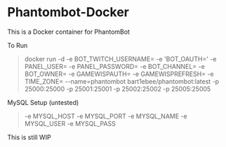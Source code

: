 # Phantombot-Docker
This is a Docker container for PhantomBot

To Run
>	docker run -d -e BOT_TWITCH_USERNAME= -e 'BOT_OAUTH=' -e PANEL_USER= -e PANEL_PASSWORD= -e BOT_CHANNEL= -e BOT_OWNER= -e GAMEWISPAUTH= -e GAMEWISPREFRESH= -e TIME_ZONE= --name=phantombot bart1ebee/phantombot:latest -p 25000:25000 -p 25001:25001 -p 25002:25002 -p 25005:25005

MySQL Setup (untested)
> -e MYSQL_HOST -e MYSQL_PORT -e MYSQL_NAME -e MYSQL_USER -e MYSQL_PASS



This is still WIP